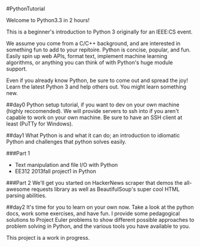 #PythonTutorial

Welcome to Python3.3 in 2 hours!

This is a beginner's introduction to Python 3 originally for an IEEE:CS event.

We assume you come from a C/C++ background, and are interested in something
fun to add to your repitoire. Python is concise, popular, and fun. Easily spin
up web APIs, format text, implement machine learning algorithms, or anything
you can think of with Python's huge module support.

Even if you already know Python, be sure to come out and spread the joy! Learn
the latest Python 3 and help others out. You might learn something new.

##day0
Python setup tutorial, if you want to dev on your own machine
(highly reccomended). We will provide servers to ssh into if you aren't
capable to work on your own machine. Be sure to have an SSH client at least
(PuTTy for Windows).

##day1
What Python is and what it can do; an introduction to idiomatic Python and
challenges that python solves easily.

###Part 1
* Text manipulation and file I/O with Python
* EE312 2013fall project1 in Python

###Part 2
We'll get you started on HackerNews scraper that demos the all-awesome
requests library as well as BeautifulSoup's super cool HTML parsing abilities.

##day2
It's time for you to learn on your own now. Take a look at the python docs,
work some exercises, and have fun. I provide some pedagogical solutions to
Project Euler problems to show different possible approaches to problem
solving in Python, and the various tools you have available to you.


This project is a work in progress.
